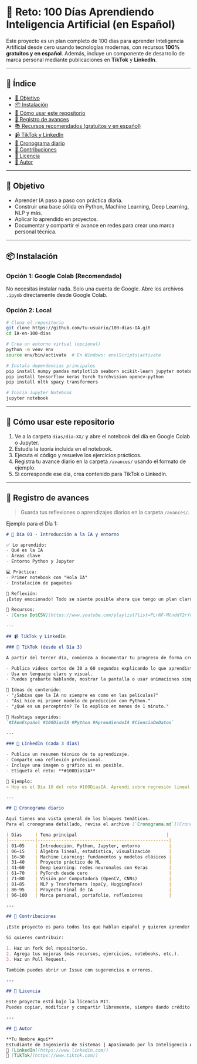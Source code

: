 # 🤖 Reto: 100 Días Aprendiendo Inteligencia Artificial (en Español)

Este proyecto es un plan completo de 100 días para aprender Inteligencia Artificial desde cero usando tecnologías modernas, con recursos **100% gratuitos y en español**. Además, incluye un componente de desarrollo de marca personal mediante publicaciones en **TikTok** y **LinkedIn**.

---

## 📌 Índice

- [🎯 Objetivo](#-objetivo)
- [📦 Instalación](#-instalación)
- [🚀 Cómo usar este repositorio](#-cómo-usar-este-repositorio)
- [📔 Registro de avances](#-registro-de-avances)
- [📚 Recursos recomendados (gratuitos y en español)](#-recursos-recomendados-gratuitos-y-en-español)
- [📹 TikTok y LinkedIn](#-tiktok-y-linkedin)
- [📅 Cronograma diario](#-cronograma-diario)
- [🤝 Contribuciones](#-contribuciones)
- [📜 Licencia](#-licencia)
- [👤 Autor](#-autor)

---

## 🎯 Objetivo

- Aprender IA paso a paso con práctica diaria.
- Construir una base sólida en Python, Machine Learning, Deep Learning, NLP y más.
- Aplicar lo aprendido en proyectos.
- Documentar y compartir el avance en redes para crear una marca personal técnica.

---

## 📦 Instalación

### Opción 1: Google Colab (Recomendado)
No necesitas instalar nada. Solo una cuenta de Google. Abre los archivos `.ipynb` directamente desde Google Colab.

### Opción 2: Local
```bash
# Clona el repositorio
git clone https://github.com/tu-usuario/100-dias-IA.git
cd IA-en-100-dias

# Crea un entorno virtual (opcional)
python -m venv env
source env/bin/activate  # En Windows: env\Scripts\activate

# Instala dependencias principales
pip install numpy pandas matplotlib seaborn scikit-learn jupyter notebook
pip install tensorflow keras torch torchvision opencv-python
pip install nltk spacy transformers

# Inicia Jupyter Notebook
jupyter notebook
```
---

## 🚀 Cómo usar este repositorio

1. Ve a la carpeta `dias/dia-XX/` y abre el notebook del día en Google Colab o Jupyter.
2. Estudia la teoría incluida en el notebook.
3. Ejecuta el código y resuelve los ejercicios prácticos.
4. Registra tu avance diario en la carpeta `/avances/` usando el formato de ejemplo.
5. Si corresponde ese día, crea contenido para TikTok o LinkedIn.

---

## 📔 Registro de avances

> Guarda tus reflexiones o aprendizajes diarios en la carpeta `/avances/`.

Ejemplo para el Día 1:
```markdown
# 📅 Día 01 - Introducción a la IA y entorno

✅ Lo aprendido:
- Qué es la IA
- Áreas clave
- Entorno Python y Jupyter

💻 Práctica:
- Primer notebook con "Hola IA"
- Instalación de paquetes

🧠 Reflexión:
¡Estoy emocionado! Todo se siente posible ahora que tengo un plan claro.

🔗 Recursos:
- [Curso DotCSV](https://www.youtube.com/playlist?list=PLrNF-MtnddY2rYd9JbU2NV_W0rxVtBG3B)

---

## 📹 TikTok y LinkedIn

### 🎥 TikTok (desde el Día 3)

A partir del tercer día, comienza a documentar tu progreso de forma creativa:

- Publica videos cortos de 30 a 60 segundos explicando lo que aprendiste.
- Usa un lenguaje claro y visual.
- Puedes grabarte hablando, mostrar la pantalla o usar animaciones simples.

🧠 Ideas de contenido:
- "¿Sabías que la IA no siempre es como en las películas?"
- "Así hice mi primer modelo de predicción con Python."
- "¿Qué es un perceptrón? Te lo explico en menos de 1 minuto."

📌 Hashtags sugeridos:
`#IAenEspañol #100DiasIA #Python #AprendiendoIA #CienciaDeDatos`

---

### 💼 LinkedIn (cada 3 días)

- Publica un resumen técnico de tu aprendizaje.
- Comparte una reflexión profesional.
- Incluye una imagen o gráfico si es posible.
- Etiqueta el reto: **#100DiasIA**

📝 Ejemplo:
> Hoy es el Día 10 del reto #100DiasIA. Aprendí sobre regresión lineal y construí mi primer modelo de predicción en Python usando scikit-learn. ¡Vamos avanzando! 🚀

---

## 📅 Cronograma diario

Aquí tienes una vista general de los bloques temáticos.  
Para el cronograma detallado, revisa el archivo [`Cronograma.md`](Cronograma.md).

| Días     | Tema principal                                  |
|----------|--------------------------------------------------|
| 01–05    | Introducción, Python, Jupyter, entorno           |
| 06–15    | Álgebra lineal, estadística, visualización       |
| 16–30    | Machine Learning: fundamentos y modelos clásicos |
| 31–40    | Proyecto práctico de ML                          |
| 41–60    | Deep Learning: redes neuronales con Keras        |
| 61–70    | PyTorch desde cero                               |
| 71–80    | Visión por Computadora (OpenCV, CNNs)            |
| 81–85    | NLP y Transformers (spaCy, HuggingFace)          |
| 86–95    | Proyecto Final de IA                             |
| 96–100   | Marca personal, portafolio, reflexiones          |

---

## 🤝 Contribuciones

¡Este proyecto es para todos los que hablan español y quieren aprender IA!

Si quieres contribuir:

1. Haz un fork del repositorio.
2. Agrega tus mejoras (más recursos, ejercicios, notebooks, etc.).
3. Haz un Pull Request.

También puedes abrir un Issue con sugerencias o errores.

---

## 📜 Licencia

Este proyecto está bajo la licencia MIT.  
Puedes copiar, modificar y compartir libremente, siempre dando crédito al autor original.

---

## 👤 Autor

**Tu Nombre Aquí**  
Estudiante de Ingeniería de Sistemas | Apasionado por la Inteligencia Artificial  
🔗 [LinkedIn](https://www.linkedin.com/)  
🎥 [TikTok](https://www.tiktok.com/)

